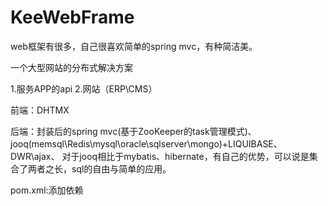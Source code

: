 # KeeWebFrame
web框架有很多，自己很喜欢简单的spring mvc，有种简洁美。

一个大型网站的分布式解决方案

1.服务APP的api
2.网站（ERP\CMS）

前端：DHTMX

后端：封装后的spring mvc(基于ZooKeeper的task管理模式)、jooq(memsql\Redis\mysql\oracle\sqlserver\mongo)+LIQUIBASE、DWR\ajax、
      对于jooq相比于mybatis、hibernate，有自己的优势，可以说是集合了两者之长，sql的自由与简单的应用。

pom.xml:添加依赖
